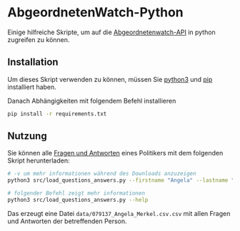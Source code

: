 # AbgeordnetenWatch-Python

Einige hilfreiche Skripte, um auf die [Abgeordnetenwatch-API](https://www.abgeordnetenwatch.de/) in python zugreifen zu können.

## Installation

Um dieses Skript verwenden zu können, müssen Sie [python3](https://www.python.org/) und [pip](https://packaging.python.org/en/latest/tutorials/installing-packages/) installiert haben.

Danach Abhängigkeiten mit folgendem Befehl installieren
```sh
pip install -r requirements.txt
```

## Nutzung

Sie können alle [Fragen und Antworten](https://www.abgeordnetenwatch.de/) eines Politikers mit dem folgenden Skript herunterladen:

```sh
# -v um mehr informationen während des Downloads anzuzeigen
python3 src/load_questions_answers.py --firstname "Angela" --lastname "Merkel"

# folgender Befehl zeigt mehr informationen
python3 src/load_questions_answers.py --help
```

Das erzeugt eine Datei `data/079137_Angela_Merkel.csv.csv` mit allen Fragen und Antworten der betreffenden Person.
